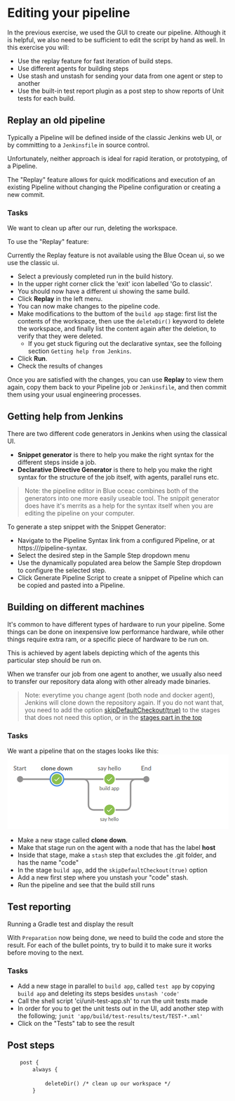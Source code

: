 
# Editing your pipeline

In the previous exercise, we used the GUI to create our pipeline. Although it is helpful, we also need to be sufficient to edit the script by hand as well.
In this exercise you will:

* Use the replay feature for fast iteration of build steps.
* Use different agents for building steps
* Use stash and unstash for sending your data from one agent or step to another
* Use the built-in test report plugin as a post step to show reports of Unit tests for each build.

## Replay an old pipeline

Typically a Pipeline will be defined inside of the classic Jenkins web UI, or by committing to a `Jenkinsfile` in source control.

Unfortunately, neither approach is ideal for rapid iteration, or prototyping, of a Pipeline.

The "Replay" feature allows for quick modifications and execution of an existing Pipeline without changing the Pipeline configuration or creating a new commit.

### Tasks

We want to clean up after our run, deleting the workspace.

To use the "Replay" feature:

Currently the Replay feature is not available using the Blue Ocean ui, so we use the classic ui. 

* Select a previously completed run in the build history.
* In the upper right corner click the 'exit' icon labelled 'Go to classic'.
* You should now have a different ui showing the same build.
* Click **Replay** in the left menu.
* You can now make changes to the pipeline code.
* Make modifications to the buttom of the `build app` stage: first list the contents of the workspace, then use the `deleteDir()` keyword to delete the workspace, and finally list the content again after the deletion, to verify that they were deleted.
    * If you get stuck figuring out the declarative syntax, see the folloing section `Getting help from Jenkins`.
* Click **Run**.
* Check the results of changes

Once you are satisfied with the changes, you can use **Replay** to view them again, copy them back to your Pipeline job or `Jenkinsfile`, and then commit them using your usual engineering processes.

## Getting help from Jenkins

There are two different code generators in Jenkins when using the classical UI.

* **Snippet generator** is there to help you make the right syntax for the different steps inside a job.
* **Declarative Directive Generator** is there to help you make the right syntax for the structure of the job itself, with agents, parallel runs etc.

> Note: the pipeline editor in Blue oceac combines both of the generators into one more easily useable tool. The snippit generator does have it's merrits as a help for the syntax itself when you are editing the pipeline on your computer.

To generate a step snippet with the Snippet Generator:

* Navigate to the Pipeline Syntax link from a configured Pipeline, or at https://<your hostname>/pipeline-syntax.
* Select the desired step in the Sample Step dropdown menu
* Use the dynamically populated area below the Sample Step dropdown to configure the selected step.
* Click Generate Pipeline Script to create a snippet of Pipeline which can be copied and pasted into a Pipeline.

## Building on different machines

It's common to have different types of hardware to run your pipeline. Some things can be done on inexpensive low performance hardware, while other things require extra ram, or a specific piece of hardware to be run on.

This is achieved by agent labels depicting which of the agents this particular step should be run on.

When we transfer our job from one agent to another, we usually also need to transfer our repository data along with other already made binaries.

> Note: everytime you change agent (both node and docker agent), Jenkins will clone down the repository again. If you do not want that, you need to add the option [skipDefaultCheckout(true)](https://jenkins.io/doc/book/pipeline/syntax/#options) to the stages that does not need this option, or in the [stages part in the top](https://jenkins.io/blog/2018/04/09/whats-in-declarative/#new-options)

### Tasks

We want a pipeline that on the stages looks like this:
![Stages](../img/stages02.png)

* Make a new stage called __clone down__.
* Make that stage run on the agent with a node that has the label **host**
* Inside that stage, make a `stash` step that excludes the .git folder, and has the name "code"
* In the stage `build app`, add the `skipDefaultCheckout(true)` option
* Add a new first step where you unstash your "code" stash.
* Run the pipeline and see that the build still runs

## Test reporting

Running a Gradle test and display the result

With `Preparation` now being done, we need to build the code and store the result.
For each of the bullet points, try to build it to make sure it works before moving to the next.

### Tasks

* Add a new stage in parallel to `build app`, called `test app` by copying `build app` and deleting its steps besides `unstash 'code'`
* Call the shell script 'ci/unit-test-app.sh' to run the unit tests made
* In order for you to get the unit tests out in the UI, add another step with the following; `junit 'app/build/test-results/test/TEST-*.xml'`
* Click on the "Tests" tab to see the result

## Post steps

```
    post {
        always {

            deleteDir() /* clean up our workspace */
        }
```

